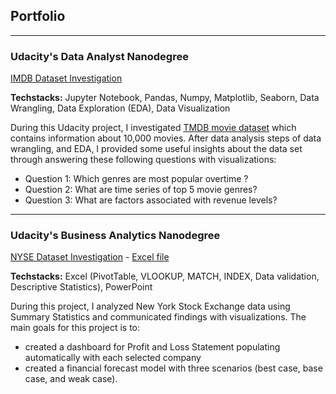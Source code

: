 ## Portfolio

---

### Udacity's Data Analyst Nanodegree

[IMDB Dataset Investigation](/udacity/imdb/imdb-movie.html)

**Techstacks:** Jupyter Notebook, Pandas, Numpy, Matplotlib, Seaborn, Data Wrangling, Data Exploration (EDA), Data Visualization

During this Udacity project, I investigated [TMDB movie dataset](https://www.kaggle.com/tmdb/tmdb-movie-metadata) which contains information about 10,000 movies. After data analysis steps of data wrangling, and EDA, I provided some useful insights about the data set through answering these following questions with visualizations:

- Question 1: Which genres are most popular overtime ?
- Question 2: What are time series of top 5 movie genres?
- Question 3: What are factors associated with revenue levels?

---
### Udacity's Business Analytics Nanodegree

[NYSE Dataset Investigation](/udacity/nyse/nyse.pdf) - [Excel file](/udacity/nyse/nyse.xlsx)

**Techstacks:** Excel (PivotTable, VLOOKUP, MATCH, INDEX, Data validation, Descriptive Statistics), PowerPoint

During this project, I analyzed New York Stock Exchange data using Summary Statistics and communicated findings with visualizations. The main goals for this project is to:

- created a dashboard for Profit and Loss Statement populating automatically with each selected company
- created a financial forecast model with three scenarios (best case, base case, and weak case).
